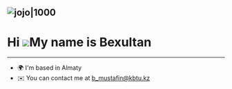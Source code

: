 ![jojo|1000](https://github.com/I3EKA/I3EKA/blob/main/ezgif.com-video-to-gif%20(3).gif)
---
Hi ![](https://user-images.githubusercontent.com/18350557/176309783-0785949b-9127-417c-8b55-ab5a4333674e.gif)My name is Bexultan
================================================================================================================================


---------------------

* 🌍  I'm based in Almaty
* ✉️  You can contact me at [b\_mustafin@kbtu.kz](mailto:b_mustafin@kbtu.kz)
